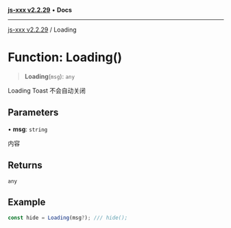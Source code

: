 [**js-xxx v2.2.29**](../README.md) • **Docs**

***

[js-xxx v2.2.29](../README.md) / Loading

# Function: Loading()

> **Loading**(`msg`): `any`

Loading Toast 不会自动关闭

## Parameters

• **msg**: `string`

内容

## Returns

`any`

## Example

```ts
const hide = Loading(msg?); /// hide();
```
